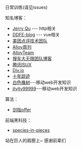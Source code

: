 日常训练(请见issues)

知名博客：

* [Jerry Qu](https://imququ.com/) --- http相关
* [DDFE-blog](https://github.com/DDFE/DDFE-blog/issues) --- vue相关
* [美团点评技术团队](https://tech.meituan.com/)
* [Alloy周刊](http://www.alloyteam.com/alloyshare/weekly/p/1)
* [AlloyTeam](http://www.alloyteam.com/)
* [搜车大无限团队博客](http://f2e.souche.com/blog/)
* [腾讯ISUX ](https://isux.tencent.com/)
* [Div.io](http://div.io)
* [十年踪迹](https://www.h5jun.com/)
* [白色橡树](http://peunzhang.cnblogs.com/)---移动web开发知识
* [jtyjty99999](https://github.com/jtyjty99999/mobileTech)---移动web开发知识

算法：

* [剑指offer](http://www.cnblogs.com/echovic/)

前端黑科技：

* [species-in-pieces](https://leeluolee.github.io/2015/04/01/render-3d-use-clip-path/)




站在巨人的肩膀上~ 感谢前辈们
